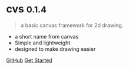 # cvs <small>0.1.4</small>

>  a basic canvas framework for 2d drawing.

* a short name from canvas
* Simple and lightweight
* designed to make drawing easier

[GitHub](https://github.com/cvs/)
[Get Started](/Start.md)